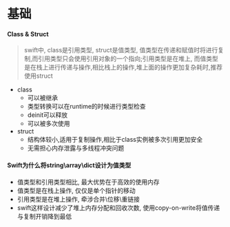 # 基础



#### Class & Struct

> swift中, class是引用类型, struct是值类型, 值类型在传递和赋值时将进行复制,而引用类型只会使用引用对象的一个指向;引用类型是在堆上, 而值类型是在栈上进行传递与操作,相比栈上的操作,堆上面的操作更加复杂耗时,推荐使用struct

- class
  - 可以被继承
  - 类型转换可以在runtime的时候进行类型检查
  - deinit可以释放
  - 可以被多次使用
- struct
  - 结构体较小,适用于复制操作,相比于class实例被多次引用更加安全
  - 无需担心内存泄露与多线程冲突问题



#### Swift为什么将string\array\dict设计为值类型

- 值类型和引用类型相比, 最大优势在于高效的使用内存
- 值类型是在栈上操作, 仅仅是单个指针的移动
- 引用类型是在堆上操作, 牵涉合并\位移\重链接
- swift这样设计减少了堆上内存分配和回收次数, 使用copy-on-write将值传递与复制开销降到最低

